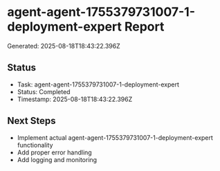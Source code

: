 # agent-agent-1755379731007-1-deployment-expert Report

Generated: 2025-08-18T18:43:22.396Z

## Status
- Task: agent-agent-1755379731007-1-deployment-expert
- Status: Completed
- Timestamp: 2025-08-18T18:43:22.396Z

## Next Steps
- Implement actual agent-agent-1755379731007-1-deployment-expert functionality
- Add proper error handling
- Add logging and monitoring
